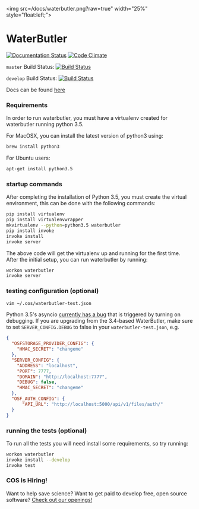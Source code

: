<img src=/docs/waterbutler.png?raw=true" width="25%" style="float:left;">
# WaterButler

[![Documentation Status](https://readthedocs.org/projects/waterbutler/badge/?version=latest)](http://waterbutler.readthedocs.org/en/latest/?badge=latest)
[![Code Climate](https://codeclimate.com/github/CenterForOpenScience/waterbutler/badges/gpa.svg)](https://codeclimate.com/github/CenterForOpenScience/waterbutler)

`master` Build Status: [![Build Status](https://travis-ci.org/CenterForOpenScience/waterbutler.svg?branch=master)](https://travis-ci.org/CenterForOpenScience/waterbutler)

`develop` Build Status: [![Build Status](https://travis-ci.org/CenterForOpenScience/waterbutler.svg?branch=develop)](https://travis-ci.org/CenterForOpenScience/waterbutler)

Docs can be found [here](https://waterbutler.readthedocs.org/en/latest/)

### Requirements

In order to run waterbutler, you must have a virtualenv created for waterbutler running python 3.5.

For MacOSX, you can install the latest version of python3 using:

```bash
brew install python3
```

For Ubuntu users:

```bash
apt-get install python3.5

```

### startup commands

After completing the installation of Python 3.5, you must create the virtual environment, this can be done with the following commands:

```bash
pip install virtualenv
pip install virtualenvwrapper
mkvirtualenv --python=python3.5 waterbutler
pip install invoke
invoke install
invoke server
```

The above code will get the virtualenv up and running for the first time.  After the initial setup, you can run waterbutler by running:

```bash
workon waterbutler
invoke server
```

### testing configuration (optional)

```bash
vim ~/.cos/waterbutler-test.json
```

Python 3.5's asyncio [currently has a bug](https://bugs.python.org/issue25394) that is triggered by turning on debugging. If you are upgrading from the 3.4-based WaterButler, make sure to set `SERVER_CONFIG.DEBUG` to false in your `waterbutler-test.json`, e.g.

```json
{
  "OSFSTORAGE_PROVIDER_CONFIG": {
    "HMAC_SECRET": "changeme"
  },
  "SERVER_CONFIG": {
    "ADDRESS": "localhost",
    "PORT": 7777,
    "DOMAIN": "http://localhost:7777",
    "DEBUG": false,
    "HMAC_SECRET": "changeme"
  },
  "OSF_AUTH_CONFIG": {
      "API_URL": "http://localhost:5000/api/v1/files/auth/"
  }
}
```

### running the tests (optional)
To run all the tests you will need install some requirements, so try running:

```bash
workon waterbutler
invoke install --develop
invoke test
```

### COS is Hiring!

Want to help save science? Want to get paid to develop free, open source software? [Check out our openings!](http://cos.io/jobs)
